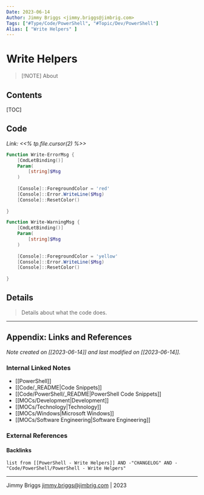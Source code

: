 ```yaml
---
Date: 2023-06-14
Author: Jimmy Briggs <jimmy.briggs@jimbrig.com>
Tags: ["#Type/Code/PowerShell", "#Topic/Dev/PowerShell"]
Alias: [ "Write Helpers" ]
---
```


# Write Helpers

> [!NOTE] About
> 

## Contents

[TOC]

## Code

*Link: <<% tp.file.cursor(2) %>>*

```powershell
Function Write-ErrorMsg {
	[CmdLetBinding()]
	Param(
		[string]$Msg
	)
	
	[Console]::ForegroundColor = 'red'
	[Console]::Error.WriteLine($Msg)
	[Console]::ResetColor()
	
}

Function Write-WarningMsg {
	[CmdLetBinding()]
	Param(
		[string]$Msg
	)
	
	[Console]::ForegroundColor = 'yellow'
	[Console]::Error.WriteLine($Msg)
	[Console]::ResetColor()
	
}


```

## Details

> Details about what the code does.


***

## Appendix: Links and References

*Note created on [[2023-06-14]] and last modified on [[2023-06-14]].*

### Internal Linked Notes

- [[PowerShell]]
- [[Code/_README|Code Snippets]]
- [[Code/PowerShell/_README|PowerShell Code Snippets]]
- [[MOCs/Development|Development]]
- [[MOCs/Technology|Technology]]
- [[MOCs/Windows|Microsoft Windows]]
- [[MOCs/Software Engineering|Software Engineering]]

### External References

#### Backlinks

```dataview
list from [[PowerShell - Write Helpers]] AND -"CHANGELOG" AND -"Code/PowerShell/PowerShell - Write Helpers"
```


***

Jimmy Briggs <jimmy.briggs@jimbrig.com> | 2023


